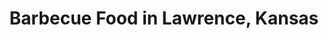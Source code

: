---
active: true
name: Barbecue
redirect_from:
- /cuisines/bbq/
- /cuisines/barbeque/
sitemap: true
slug: barbecue
title: Barbecue Food in Lawrence, Kansas
---